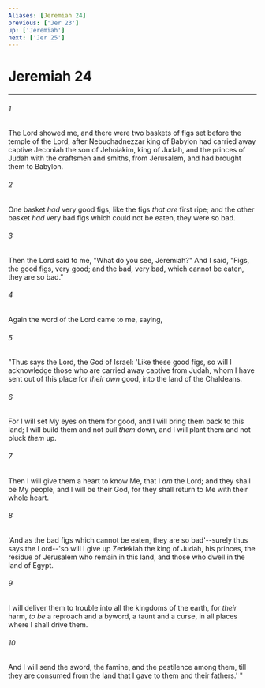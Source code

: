 ```yaml
---
Aliases: [Jeremiah 24]
previous: ['Jer 23']
up: ['Jeremiah']
next: ['Jer 25']
---
```

# Jeremiah 24

***


###### 1 
The Lord showed me, and there were two baskets of figs set before the temple of the Lord, after Nebuchadnezzar king of Babylon had carried away captive Jeconiah the son of Jehoiakim, king of Judah, and the princes of Judah with the craftsmen and smiths, from Jerusalem, and had brought them to Babylon. 

###### 2 
One basket _had_ very good figs, like the figs _that are_ first ripe; and the other basket _had_ very bad figs which could not be eaten, they were so bad. 

###### 3 
Then the Lord said to me, "What do you see, Jeremiah?" And I said, "Figs, the good figs, very good; and the bad, very bad, which cannot be eaten, they are so bad." 

###### 4 
Again the word of the Lord came to me, saying, 

###### 5 
"Thus says the Lord, the God of Israel: 'Like these good figs, so will I acknowledge those who are carried away captive from Judah, whom I have sent out of this place for _their own_ good, into the land of the Chaldeans. 

###### 6 
For I will set My eyes on them for good, and I will bring them back to this land; I will build them and not pull _them_ down, and I will plant them and not pluck _them_ up. 

###### 7 
Then I will give them a heart to know Me, that I _am_ the Lord; and they shall be My people, and I will be their God, for they shall return to Me with their whole heart. 

###### 8 
'And as the bad figs which cannot be eaten, they are so bad'--surely thus says the Lord--'so will I give up Zedekiah the king of Judah, his princes, the residue of Jerusalem who remain in this land, and those who dwell in the land of Egypt. 

###### 9 
I will deliver them to trouble into all the kingdoms of the earth, for _their_ harm, _to be_ a reproach and a byword, a taunt and a curse, in all places where I shall drive them. 

###### 10 
And I will send the sword, the famine, and the pestilence among them, till they are consumed from the land that I gave to them and their fathers.' "
